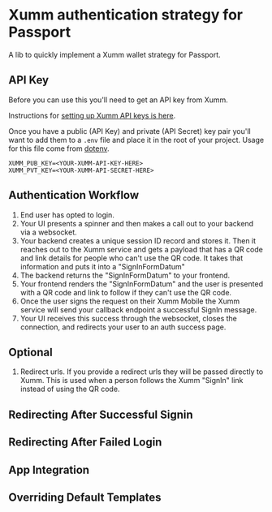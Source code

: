 # Xumm authentication strategy for Passport

A lib to quickly implement a Xumm wallet strategy for Passport.

## API Key

Before you can use this you'll need to get an API key from Xumm.

Instructions for [setting up Xumm API keys is here](https://dev.to/wietse/xumm-sdk-1-get-your-xumm-api-credentials-5c3i).

Once you have a public (API Key) and private (API Secret) key pair you'll want to add them to a `.env` file and place it in the root of your project. Usage for this file come from [dotenv](https://www.npmjs.com/package/dotenv).

```
XUMM_PUB_KEY=<YOUR-XUMM-API-KEY-HERE>
XUMM_PVT_KEY=<YOUR-XUMM-API-SECRET-HERE>
```

## Authentication Workflow

1. End user has opted to login.
1. Your UI presents a spinner and then makes a call out to your backend via a websocket.
1. Your backend creates a unique session ID record and stores it. Then it reaches out to the Xumm service and gets a payload that has a QR code and link details for people who can't use the QR code. It takes that information and puts it into a "SignInFormDatum"
1. The backend returns the "SignInFormDatum" to your frontend.
1. Your frontend renders the "SignInFormDatum" and the user is presented with a QR code and link to follow if they can't use the QR code.
1. Once the user signs the request on their Xumm Mobile the Xumm service will send your callback endpoint a successful SignIn message.
1. Your UI receives this success through the websocket, closes the connection, and redirects your user to an auth success page.

## Optional

1. Redirect urls. If you provide a redirect urls they will be passed directly to Xumm. This is used when a person follows the Xumm "SignIn" link instead of using the QR code.

## Redirecting After Successful Signin

## Redirecting After Failed Login

## App Integration

## Overriding Default Templates

